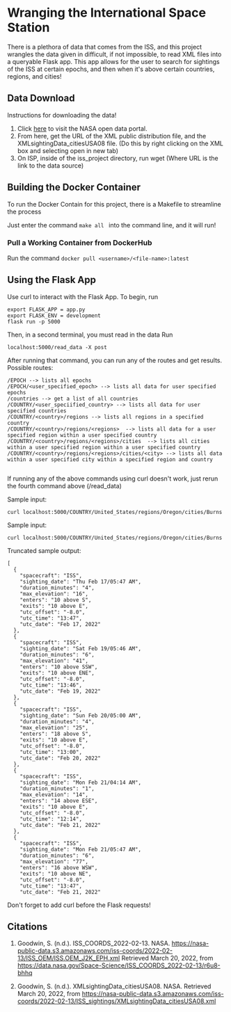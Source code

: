 
# Wranging the International Space Station

There is a plethora of data that comes from the ISS, and this project wrangles the data given in difficult, if not impossible, to read XML files into a queryable Flask app. This app allows for the user to search for sightings of the ISS at certain epochs, and then when it's above certain countries, regions, and cities!




## Data Download

Instructions for downloading the data!

1. Click [here](https://data.nasa.gov/Space-Science/ISS_COORDS_2022-02-13/r6u8-bhhq) to visit the NASA open data portal. 
2. From here, get the URL of the XML public distribution file, and the XMLsightingData_citiesUSA08 file. (Do this by right clicking on the XML box and selecting open in new tab)
3. On ISP, inside of the iss_project directory, run wget <url> (Where URL is the link to the data source)
    
## Building the Docker Container

To run the Docker Contain for this project, there is a Makefile to streamline the process

Just enter the command 
```make all ```
 into the command line, and it will run! 

 ### Pull a Working Container from DockerHub
 Run the command ```docker pull <username>/<file-name>:latest ```


 





## Using the Flask App

Use curl to interact with the Flask App. 
To begin, run 
```
export FLASK_APP = app.py
export FLASK_ENV = development
flask run -p 5000
```

Then, in a second terminal, you must read in the data 
Run 
```
localhost:5000/read_data -X post
```

After running that command, you can run any of the routes and get results. 
Possible routes:

```
/EPOCH --> lists all epochs 
/EPOCH/<user_specified_epoch> --> lists all data for user specified epochs
/countries --> get a list of all countries 
/COUNTRY/<user_speciified_country> --> lists all data for user specified countries 
/COUNTRY/<country>/regions --> lists all regions in a specified country 
/COUNTRY/<country>/regions/<regions>  --> lists all data for a user specified region within a user specified country 
/COUNTRY/<country>/regions/<regions>/cities  --> lists all cities within a user specified region within a user specified country 
/COUNTRY/<country>/regions/<regions>/cities/<city> --> lists all data within a user specified city within a specified region and country 


```

If running any of the above commands using curl doesn't work, just rerun the fourth command above (/read_data)

Sample input:

```
curl localhost:5000/COUNTRY/United_States/regions/Oregon/cities/Burns
```

Sample input: 
```
curl localhost:5000/COUNTRY/United_States/regions/Oregon/cities/Burns
```

Truncated sample output:

```
[
  {
    "spacecraft": "ISS",
    "sighting_date": "Thu Feb 17/05:47 AM",
    "duration_minutes": "4",
    "max_elevation": "16",
    "enters": "10 above S",
    "exits": "10 above E",
    "utc_offset": "-8.0",
    "utc_time": "13:47",
    "utc_date": "Feb 17, 2022"
  },
  {
    "spacecraft": "ISS",
    "sighting_date": "Sat Feb 19/05:46 AM",
    "duration_minutes": "6",
    "max_elevation": "41",
    "enters": "10 above SSW",
    "exits": "10 above ENE",
    "utc_offset": "-8.0",
    "utc_time": "13:46",
    "utc_date": "Feb 19, 2022"
  },
  {
    "spacecraft": "ISS",
    "sighting_date": "Sun Feb 20/05:00 AM",
    "duration_minutes": "4",
    "max_elevation": "25",
    "enters": "18 above S",
    "exits": "10 above E",
    "utc_offset": "-8.0",
    "utc_time": "13:00",
    "utc_date": "Feb 20, 2022"
  },
  {
    "spacecraft": "ISS",
    "sighting_date": "Mon Feb 21/04:14 AM",
    "duration_minutes": "1",
    "max_elevation": "14",
    "enters": "14 above ESE",
    "exits": "10 above E",
    "utc_offset": "-8.0",
    "utc_time": "12:14",
    "utc_date": "Feb 21, 2022"
  },
  {
    "spacecraft": "ISS",
    "sighting_date": "Mon Feb 21/05:47 AM",
    "duration_minutes": "6",
    "max_elevation": "77",
    "enters": "16 above WSW",
    "exits": "10 above NE",
    "utc_offset": "-8.0",
    "utc_time": "13:47",
    "utc_date": "Feb 21, 2022"
```

Don't forget to add curl before the Flask requests!





## Citations

1. Goodwin, S. (n.d.). ISS_COORDS_2022-02-13. NASA. https://nasa-public-data.s3.amazonaws.com/iss-coords/2022-02-13/ISS_OEM/ISS.OEM_J2K_EPH.xml Retrieved March 20, 2022, from https://data.nasa.gov/Space-Science/ISS_COORDS_2022-02-13/r6u8-bhhq

2. Goodwin, S. (n.d.). XMLsightingData_citiesUSA08. NASA. Retrieved March 20, 2022, from https://nasa-public-data.s3.amazonaws.com/iss-coords/2022-02-13/ISS_sightings/XMLsightingData_citiesUSA08.xml

